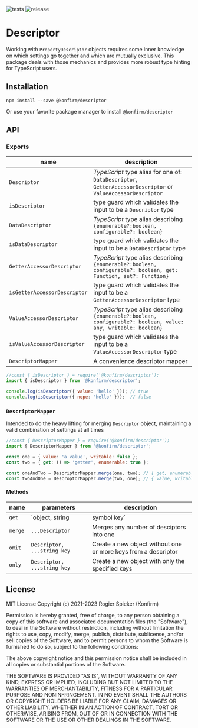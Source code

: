 ![tests](https://github.com/konfirm/descriptor/actions/workflows/tests.yml/badge.svg)
![release](https://github.com/konfirm/descriptor/actions/workflows/release.yml/badge.svg)

# Descriptor
Working with `PropertyDescriptor` objects requires some inner knowledge on which settings go together and which are mutually exclusive. This package deals with those mechanics and provides more robust type hinting for TypeScript users.


## Installation

```
npm install --save @konfirm/descriptor
```

Or use your favorite package manager to install `@konfirm/descriptor`


## API

### Exports

| name                         | description                                                                                                       |
| ---------------------------- | ----------------------------------------------------------------------------------------------------------------- |
| `Descriptor`                 | _TypeScript_ type alias for one of: `DataDescriptor`, `GetterAccessorDescriptor` or `ValueAccessorDescriptor`     |
| `isDescriptor`               | type guard which validates the input to be a `Descriptor` type                                                    |
| `DataDescriptor`             | _TypeScript_ type alias describing `{enumerable?:boolean, configurable?: boolean}`                                |
| `isDataDescriptor`           | type guard which validates the input to be a `DataDescriptor` type                                                |
| `GetterAccessorDescriptor`   | _TypeScript_ type alias describing `{enumerable?:boolean, configurable?: boolean, get: Function, set?: Function}` |
| `isGetterAccessorDescriptor` | type guard which validates the input to be a `GetterAccessorDescriptor` type                                      |
| `ValueAccessorDescriptor`    | _TypeScript_ type alias describing `{enumerable?:boolean, configurable?: boolean, value: any, writable: boolean}` |
| `isValueAccessorDescriptor`  | type guard which validates the input to be a `ValueAccessorDescriptor` type                                       |
| `DescriptorMapper`           | A convenience descriptor mapper                                                                                   |

```js
//const { isDescriptor } = require('@konfirm/descriptor');
import { isDescriptor } from '@konfirm/descriptor';

console.log(isDescriptor({ value: 'hello' })); // true
console.log(isDescriptor({ nope: 'hello' }));  // false
```

### `DescriptorMapper`
Intended to do the heavy lifting for merging `Descriptor` object, maintaining a valid combination of settings at all times

```js
//const { DescriptorMapper } = require('@konfirm/descriptor');
import { DescriptorMapper } from '@konfirm/descriptor';

const one = { value: 'a value', writable: false };
const two = { get: () => 'getter', enumerable: true };

const oneAndTwo = DescriptorMapper.merge(one, two); // { get, enumerable };
const twoAndOne = DescroptorMapper.merge(two, one); // { value, writable, enumerable }
```

#### Methods

| name    | parameters                  | description                                                    |
| ------- | --------------------------- | -------------------------------------------------------------- |
| `get`   | `object, string|symbol key` | Obtain the descriptor for given key                            |
| `merge` | `...Descriptor`             | Merges any number of desciptors into one                       |
| `omit`  | `Descriptor, ...string key` | Create a new object without one or more keys from a descriptor |
| `only`  | `Descriptor, ...string key` | Create a new object with only the specified keys               |


## License
MIT License Copyright (c) 2021-2023 Rogier Spieker (Konfirm)

Permission is hereby granted, free of charge, to any person obtaining a copy of this software and associated documentation files (the "Software"), to deal in the Software without restriction, including without limitation the rights to use, copy, modify, merge, publish, distribute, sublicense, and/or sell copies of the Software, and to permit persons to whom the Software is furnished to do so, subject to the following conditions:

The above copyright notice and this permission notice shall be included in all copies or substantial portions of the Software.

THE SOFTWARE IS PROVIDED "AS IS", WITHOUT WARRANTY OF ANY KIND, EXPRESS OR IMPLIED, INCLUDING BUT NOT LIMITED TO THE WARRANTIES OF MERCHANTABILITY, FITNESS FOR A PARTICULAR PURPOSE AND NONINFRINGEMENT. IN NO EVENT SHALL THE AUTHORS OR COPYRIGHT HOLDERS BE LIABLE FOR ANY CLAIM, DAMAGES OR OTHER LIABILITY, WHETHER IN AN ACTION OF CONTRACT, TORT OR OTHERWISE, ARISING FROM, OUT OF OR IN CONNECTION WITH THE SOFTWARE OR THE USE OR OTHER DEALINGS IN THE SOFTWARE.
